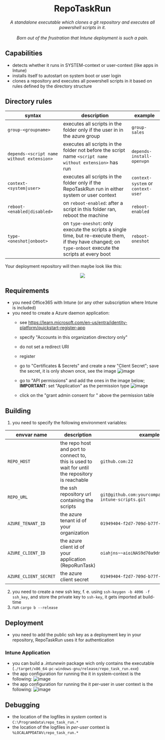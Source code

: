 <div align="center">
  <h1>RepoTaskRun</h1>
  <em>A standalone executable which clones a git repository and executes all powershell scripts in it.</em><br><br>
  <em>Born out of the frustration that Intune deployment is such a pain.</em>
</div>

## Capabilities
- detects whether it runs in SYSTEM-context or user-context (like apps in Intune)
- installs itself to autostart on system boot or user login
- clones a repository and executes all powershell scripts in it based on rules defined by the directory structure


## Directory rules
|syntax|description|example|
|----|-----------|-------|
|`group-<groupname>`|executes all scripts in the folder only if the user in in the azure group <groupname>|`group-sales`|
|`depends-<script name without extension>`|executes all scripts in the folder not before the script name `<script name without extension>` has run|`depends-install-openvpn`|
|`context-<system\|user>`|executes all scripts in the folder only if the RepoTaskRun run in either system or user context|`context-system` or `context-user`|
|`reboot-<enabled\|disabled>`|on `reboot-enabled`: after a script in this folder ran, reboot the machine|`reboot-enabled`|
|`type-<oneshot\|onboot>`|on `type-oneshot`: only execute the scripts a single time, but re-execute them, if they have changed; on `type-onboot` execute the scripts at every boot|`reboot-oneshot`|

Your deployment repository will then maybe look like this:

<p align="center"> 
  <img src="https://github.com/user-attachments/assets/014d674e-2929-4824-97c7-24ebd73dca9d" />
</p>

## Requirements
- you need Office365 with Intune (or any other subscription where Intune is included)
- you need to create a Azure daemon application:
  -  see https://learn.microsoft.com/en-us/entra/identity-platform/quickstart-register-app
    -  specify "Accounts in this organization directory only"
    -  do not set a redirect URI
    -  register
  - go to "Certificates & Secrets" and create a new "Client Secret"; save the secret, it is only shown once, see the image
    ![image](https://github.com/user-attachments/assets/aa213fd9-9884-41b3-8153-00eef217845c)

  - go to "API permissions" and add the ones in the image below; **IMPORTANT**: set "Application" as the permission type
    ![image](https://github.com/user-attachments/assets/14edcea1-30be-4daf-86ca-5dd6c00b1901)

  - click on the "grant admin consent for <your company name>" above the permission table

## Building
1. you need to specify the following environment variables:

|envvar name|description|example|
|----|-----------|-------|
|`REPO_HOST`|the repo host and port to connect to, this is used to wait for until the repository is reachable|`github.com:22`| 
|`REPO_URL`|the ssh repository url containing the scripts|`git@github.com:yourcompany/company-intune-scripts.git`|
|`AZURE_TENANT_ID`|the azure tenant id of your organization|`01949404-f2d7-709d-b77f-48e99edbfeea`|
|`AZURE_CLIENT_ID`|the azure client id of your application (RepoRunTask)|`oiahjns~~aioiNAS9d70a9dnpsasodipaf0wwi2`|
|`AZURE_CLIENT_SECRET`|the azure client secret|`01949404-f2d7-709d-b77f-5d6c897d04c4`|

2. you need to create a new ssh key, f. e.  using `ssh-keygen -b 4096 -f ssh_key`, and store the private key to `ssh-key`, it gets imported at build-time
3. run `cargo b --release`

## Deployment
- you need to add the public ssh key as a deployment key in your repository, RepoTaskRun uses it for authentication

### Intune Application
- you can build a *.intunewin* package wich only contains the executable (`./target/x86_64-pc-windows-gnu/release/repo_task_run.exe`)
- the app configuration for running the it in system-context is the following:
  ![image](https://github.com/user-attachments/assets/2a240950-dece-4342-8d44-99c6297e251b)
- the app configuration for running the it per-user in user context is the following:
  ![image](https://github.com/user-attachments/assets/59c3c00a-ca6a-42e6-bd3c-fa906aa5884e)

## Debugging
- the location of the logfiles in *system* context is `C:\Programdata\repo_task_run.*`
- the location of the logfiles in *per-user* context is `%LOCALAPPDATA%\repo_task_run.*`
